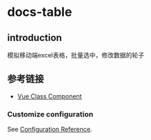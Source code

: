 # docs-table

## introduction

 模拟移动端excel表格，批量选中，修改数据的轮子

## 参考链接

- [Vue Class Component](https://class-component.vuejs.org/guide/installation.html#manual-setup)

### Customize configuration
See [Configuration Reference](https://cli.vuejs.org/config/).
